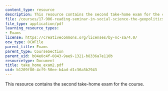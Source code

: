 ```yaml
---
content_type: resource
description: This resource contains the second take-home exam for the course.
file: /courses/17-906-reading-seminar-in-social-science-the-geopolitics-and-geoeconomics-of-global-energy-spring-2007/b1209f804cf950eeb4add1c36a3b2943_take_home_exam2.pdf
file_type: application/pdf
learning_resource_types:
- Exams
license: https://creativecommons.org/licenses/by-nc-sa/4.0/
ocw_type: OCWFile
parent_title: Exams
parent_type: CourseSection
parent_uid: b04e0c4f-0843-9ae9-1321-b8336a7e110b
resourcetype: Document
title: take_home_exam2.pdf
uid: b1209f80-4cf9-50ee-b4ad-d1c36a3b2943
---
```

This resource contains the second take-home exam for the course.